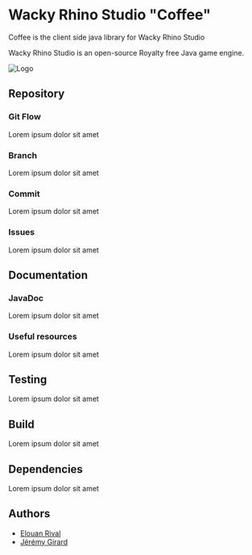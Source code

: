 
# Wacky Rhino Studio "Coffee"

Coffee is the client side java library for Wacky Rhino Studio

Wacky Rhino Studio is an open-source Royalty free Java game engine.

![Logo](https://i.kym-cdn.com/entries/icons/facebook/000/019/976/4zd8o6h9qxn51.jpg)


## Repository
### Git Flow
Lorem ipsum dolor sit amet
### Branch
Lorem ipsum dolor sit amet
### Commit
Lorem ipsum dolor sit amet
### Issues
Lorem ipsum dolor sit amet
## Documentation
### JavaDoc
Lorem ipsum dolor sit amet
### Useful resources
Lorem ipsum dolor sit amet
## Testing
Lorem ipsum dolor sit amet
## Build
Lorem ipsum dolor sit amet
## Dependencies
Lorem ipsum dolor sit amet


## Authors

- [Elouan Rival](https://github.com/Minouche-mkII)
- [Jérémy Girard](https://github.com/Jemery-Dev)

